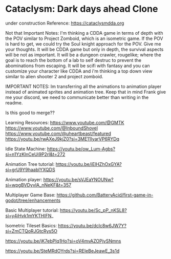 # Cataclysm: Dark days ahead Clone

under construction
Reference:
https://cataclysmdda.org

Not that Important Notes:
I'm thinking a CDDA game in terms of depth with the POV similar to Project Zomboid, which is an isometric game. If the POV is hard to get, we could try the Soul knight approach for the POV. Give me your thoughts. It will be CDDA game but only in depth, the survival aspects will be not as important. It will be a dungeon crawler, rougelike; where the goal is to reach the bottom of a lab to self destruc to prevent the abominations from escaping. It will be scifi with fantasy and you can customize your character like CDDA and i'm thinking a top down view similar to alien shooter 2 and project zomboid.

IMPORTANT NOTES:
Im transferring all the animations to animation player instead of animated sprites and animation tree. Keep that in mind
Frank give me your discord, we need to communicate better than writing in the readme.

Is this good to merge??

Learning Resources:
https://www.youtube.com/@GMTK
https://www.youtube.com/@InboundShovel
https://www.youtube.com/@uheartbeast/featured
https://youtu.be/rwAXeJ9kjZ0?si=3ME11IyarVP6RYDq

Idle State Machine:
https://youtu.be/ow_Lum-Agbs?si=n1YzKlnCeUi9P2rl&t=272

Animation Tree tutorial:
https://youtu.be/iElHZhOxGYA?si=grU9Y9haabIYXQDS

Animation player: 
https://youtu.be/sVJEaYNOUNw?si=wpgBVDyvlA_nNeKF&t=357

Multiplayer Game Base:
https://github.com/BatteryAcid/first-game-in-godot/tree/enhancements

Basic Multiplayer tutorial:
https://youtu.be/Sc_pP_nKSL8?si=y4iHvk1mYKTHIFN_

Isometric Tileset Basics:
https://youtu.be/dclc8w6JW7Y?si=ZmCTQoRJGtcRys5O

https://youtu.be/jK7ebPIq1Ho?si=oV4mvAZOPjvSNmns

https://youtu.be/SteMRdOYrds?si=REIeBeJeawE_3s1d
